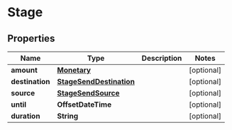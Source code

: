 

# Stage


## Properties

| Name | Type | Description | Notes |
|------------ | ------------- | ------------- | -------------|
|**amount** | [**Monetary**](Monetary.md) |  |  [optional] |
|**destination** | [**StageSendDestination**](StageSendDestination.md) |  |  [optional] |
|**source** | [**StageSendSource**](StageSendSource.md) |  |  [optional] |
|**until** | **OffsetDateTime** |  |  [optional] |
|**duration** | **String** |  |  [optional] |




